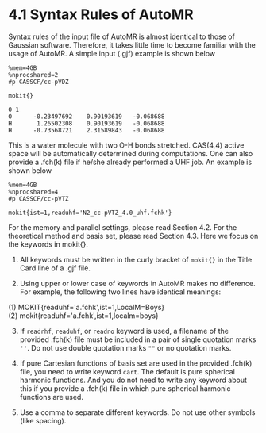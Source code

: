 # 4.1 Syntax Rules of AutoMR
Syntax rules of the input file of AutoMR is almost identical to those of Gaussian software. Therefore, it takes little time to become familiar with the usage of AutoMR. A simple input (.gjf) example is shown below
```
%mem=4GB
%nprocshared=2
#p CASSCF/cc-pVDZ

mokit{}

0 1
O      -0.23497692    0.90193619   -0.068688
H       1.26502308    0.90193619   -0.068688
H      -0.73568721    2.31589843   -0.068688
```
This is a water molecule with two O-H bonds stretched. CAS(4,4) active space will be automatically determined during computations. One can also provide a .fch(k) file if he/she already performed a UHF job. An example is shown below
```
%mem=4GB
%nprocshared=4
#p CASSCF/cc-pVTZ

mokit{ist=1,readuhf='N2_cc-pVTZ_4.0_uhf.fchk'}
```
For the memory and parallel settings, please read Section 4.2. For the theoretical method and basis set, please read Section 4.3. Here we focus on the keywords in mokit{}.

1. All keywords must be written in the curly bracket of `mokit{}` in the Title Card line of a .gjf file.

2. Using upper or lower case of keywords in AutoMR makes no difference. For example, the following two lines have identical meanings:

(1) MOKIT{readuhf='a.fchk',ist=1,LocalM=Boys}  
(2) mokit{readuhf='a.fchk',ist=1,localm=boys}

3. If `readrhf`, `readuhf`, or `readno` keyword is used, a filename of the provided .fch(k) file must be included in a pair of single quotation marks `''`. Do not use double quotation marks `""` or no quotation marks.

4. If pure Cartesian functions of basis set are used in the provided .fch(k) file, you need to write keyword `cart`. The default is pure spherical harmonic functions. And you do not need to write any keyword about this if you provide a .fch(k) file in which pure spherical harmonic functions are used.

5. Use a comma to separate different keywords. Do not use other symbols (like spacing).

